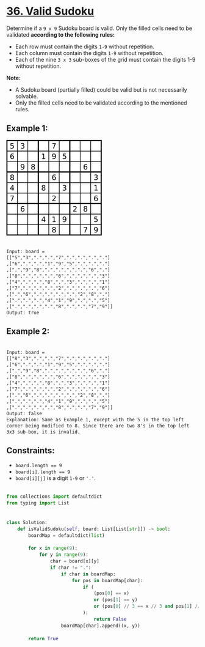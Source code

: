 # [36. Valid Sudoku](https://leetcode.com/problems/valid-sudoku/description/)

Determine if a `9 x 9` Sudoku board is valid. Only the filled cells need to be validated **according to the following rules:**

- Each row must contain the digits `1-9` without repetition.
- Each column must contain the digits `1-9` without repetition.
- Each of the nine `3 x 3` sub-boxes of the grid must contain the digits 1-9 without repetition.

**Note:**

- A Sudoku board (partially filled) could be valid but is not necessarily solvable.
- Only the filled cells need to be validated according to the mentioned rules.

## Example 1:

![alt text](image.png)

```

Input: board =
[["5","3",".",".","7",".",".",".","."]
,["6",".",".","1","9","5",".",".","."]
,[".","9","8",".",".",".",".","6","."]
,["8",".",".",".","6",".",".",".","3"]
,["4",".",".","8",".","3",".",".","1"]
,["7",".",".",".","2",".",".",".","6"]
,[".","6",".",".",".",".","2","8","."]
,[".",".",".","4","1","9",".",".","5"]
,[".",".",".",".","8",".",".","7","9"]]
Output: true

```

## Example 2:

```

Input: board =
[["8","3",".",".","7",".",".",".","."]
,["6",".",".","1","9","5",".",".","."]
,[".","9","8",".",".",".",".","6","."]
,["8",".",".",".","6",".",".",".","3"]
,["4",".",".","8",".","3",".",".","1"]
,["7",".",".",".","2",".",".",".","6"]
,[".","6",".",".",".",".","2","8","."]
,[".",".",".","4","1","9",".",".","5"]
,[".",".",".",".","8",".",".","7","9"]]
Output: false
Explanation: Same as Example 1, except with the 5 in the top left corner being modified to 8. Since there are two 8's in the top left 3x3 sub-box, it is invalid.

```

## Constraints:

- `board.length == 9`
- `board[i].length == 9`
- `board[i][j]` is a digit `1-9` or `'.'`.

```py

from collections import defaultdict
from typing import List


class Solution:
    def isValidSudoku(self, board: List[List[str]]) -> bool:
        boardMap = defaultdict(list)

        for x in range(9):
            for y in range(9):
                char = board[x][y]
                if char != ".":
                    if char in boardMap:
                        for pos in boardMap[char]:
                            if (
                                (pos[0] == x)
                                or (pos[1] == y)
                                or (pos[0] // 3 == x // 3 and pos[1] // 3 == y // 3)
                            ):
                                return False
                    boardMap[char].append((x, y))

        return True

```
